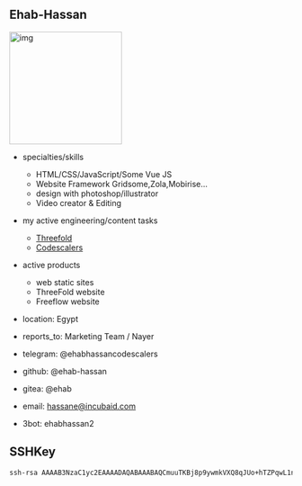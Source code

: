 ## Ehab-Hassan



<img src="img/ehab.jpg" alt="img" width=200px />

- specialties/skills

  - HTML/CSS/JavaScript/Some Vue JS
  - Website Framework Gridsome,Zola,Mobirise...
  - design with photoshop/illustrator
  - Video creator & Editing

- my active engineering/content tasks
  - [Threefold](https://github.com/orgs/threefoldfoundation/projects/80/views/4?filterQuery=ehab)
  - [Codescalers](https://github.com/codescalers/www_codescalers_egypt/issues/4)
- active products
  - web static sites
  - ThreeFold website
  - Freeflow website
- location: Egypt
- reports_to: Marketing Team / Nayer

- telegram: @ehabhassancodescalers
- github: @ehab-hassan
- gitea: @ehab
- email: hassane@incubaid.com
- 3bot: ehabhassan2

## SSHKey
```bash
ssh-rsa AAAAB3NzaC1yc2EAAAADAQABAAABAQCmuuTKBj8p9ywmkVXQ8qJUo+hTZPqwL1n4S1tMhmxnYlfo1UynLcUrLR6+6dqCVraHsVIb+2Wf9RQxJB46osjUpsTLXMrj//4p7uQLCgvCGIJ1a6JOTg4Rh6HnI8aPvhG3PMNWtTCKTqmRgmHqH/jn1fSLHP+Ovpza34Gpepv956cuMFj53BLlAJ04LOCZvy1lRhY8Sk6w89ZeHYHH0/36qfgEw/om3HS120O6NbXstJzNTijhZjIahGSGS426Lj+DXe3wPP2CjAwB/5oS1kcArizH+YOjhMojdwg0tYVQMD8jS9UJAj5bGGtV2Qa/QTk4VSoEYgQGyY4XfVVHWSBb ehab@ehab-Virtual-Machine
```
